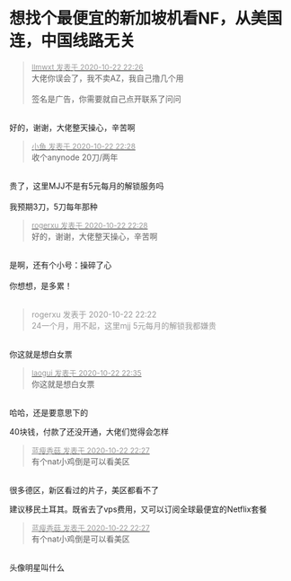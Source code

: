 # 想找个最便宜的新加坡机看NF，从美国连，中国线路无关


<div class="quote"><blockquote><font size="2"><a href="https://www.hostloc.com/forum.php?mod=redirect&amp;goto=findpost&amp;pid=9338429&amp;ptid=757380" target="_blank"><font color="#999999">llmwxt 发表于 2020-10-22 22:26</font></a></font><br />
大佬你误会了，我不卖AZ，我自己撸几个用<br />
<br />
签名是广告，你需要就自己点开联系了问问</blockquote></div><br />
好的，谢谢，大佬整天操心，辛苦啊

<div class="quote"><blockquote><font size="2"><a href="https://www.hostloc.com/forum.php?mod=redirect&amp;goto=findpost&amp;pid=9338439&amp;ptid=757380" target="_blank"><font color="#999999">小鱼 发表于 2020-10-22 22:28</font></a></font><br />
收个anynode 20刀/两年</blockquote></div><br />
贵了，这里MJJ不是有5元每月的解锁服务吗<br />
<br />
我预期3刀，5刀每年那种<img src="static/image/smiley/default/shy.gif" smilieid="8" border="0" alt="" />

<div class="quote"><blockquote><font size="2"><a href="https://www.hostloc.com/forum.php?mod=redirect&amp;goto=findpost&amp;pid=9338438&amp;ptid=757380" target="_blank"><font color="#999999">rogerxu 发表于 2020-10-22 22:28</font></a></font><br />
好的，谢谢，大佬整天操心，辛苦啊</blockquote></div><br />
是啊，还有个小号：操碎了心<br />
<br />
你想想，是多累！<br />
<br />
<img src="static/image/smiley/default/titter.gif" smilieid="9" border="0" alt="" />

<div class="quote"><blockquote><font color="#999999">rogerxu 发表于 2020-10-22 22:22</font><br />
<font color="#999999">24一个月，用不起，这里mjj 5元每月的解锁我都嫌贵</font></blockquote></div><br />
你这就是想白女票

<div class="quote"><blockquote><font size="2"><a href="https://www.hostloc.com/forum.php?mod=redirect&amp;goto=findpost&amp;pid=9338471&amp;ptid=757380" target="_blank"><font color="#999999">laogui 发表于 2020-10-22 22:35</font></a></font><br />
你这就是想白女票</blockquote></div><br />
哈哈，还是要意思下的

<img id="aimg_iMiMz" onclick="zoom(this, this.src, 0, 0, 0)" class="zoom" src="https://file.sbblog.cn/f.php?h=0237FaYD&amp;p=1" onmouseover="img_onmouseoverfunc(this)" onload="thumbImg(this)" border="0" alt="" /><br />
40块钱，付款了还没开通，大佬们觉得会怎样

<div class="quote"><blockquote><font size="2"><a href="https://www.hostloc.com/forum.php?mod=redirect&amp;goto=findpost&amp;pid=9338435&amp;ptid=757380" target="_blank"><font color="#999999">蓝瘦香菇 发表于 2020-10-22 22:27</font></a></font><br />
有个nat小鸡倒是可以看美区</blockquote></div><br />
很多德区，新区看过的片子，美区都看不了

建议移民土耳其。既省去了vps费用，又可以订阅全球最便宜的Netflix套餐

<div class="quote"><blockquote><font size="2"><a href="https://www.hostloc.com/forum.php?mod=redirect&amp;goto=findpost&amp;pid=9338435&amp;ptid=757380" target="_blank"><font color="#999999">蓝瘦香菇 发表于 2020-10-22 22:27</font></a></font><br />
有个nat小鸡倒是可以看美区</blockquote></div><br />
头像明星叫什么
